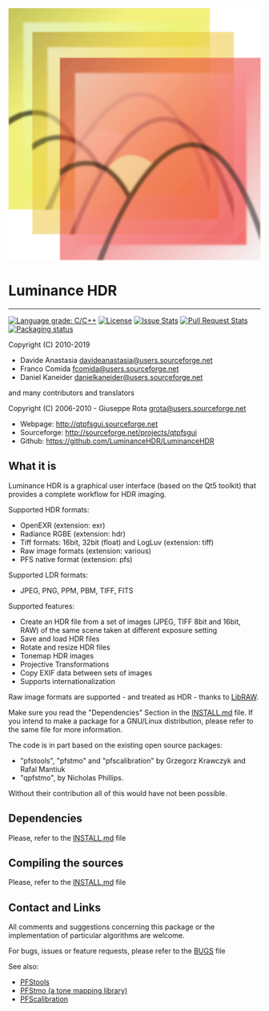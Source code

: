 ![Logo](images/luminance.svg)
# Luminance HDR
---------------

[![Language grade: C/C++](https://img.shields.io/lgtm/grade/cpp/g/LuminanceHDR/LuminanceHDR.svg?logo=lgtm&logoWidth=18)](https://lgtm.com/projects/g/LuminanceHDR/LuminanceHDR/context:cpp)
[![License](https://img.shields.io/github/license/LuminanceHDR/LuminanceHDR.svg)](https://github.com/LuminanceHDR/LuminanceHDR/blob/master/LICENSE)
[![Issue Stats](https://img.shields.io/github/issues/LuminanceHDR/LuminanceHDR.svg)](https://github.com/LuminanceHDR/LuminanceHDR/issues)
[![Pull Request Stats](https://img.shields.io/github/issues-pr/LuminanceHDR/LuminanceHDR.svg)](https://github.com/LuminanceHDR/LuminanceHDR/pulls)
[![Packaging status](https://repology.org/badge/tiny-repos/luminance-hdr.svg)](https://repology.org/project/luminance-hdr/badges)

Copyright (C) 2010-2019

 - Davide Anastasia <davideanastasia@users.sourceforge.net>
 - Franco Comida <fcomida@users.sourceforge.net>
 - Daniel Kaneider <danielkaneider@users.sourceforge.net>

 and many contributors and translators

Copyright (C) 2006-2010 - Giuseppe Rota <grota@users.sourceforge.net>

- Webpage: http://qtpfsgui.sourceforge.net
- Sourceforge: http://sourceforge.net/projects/qtpfsgui
- Github: https://github.com/LuminanceHDR/LuminanceHDR

What it is
----------
Luminance HDR is a graphical user interface (based on the Qt5 toolkit) that provides a complete workflow for HDR imaging.

Supported HDR formats:
* OpenEXR (extension: exr)
* Radiance RGBE (extension: hdr)
* Tiff formats: 16bit, 32bit (float) and LogLuv (extension: tiff)
* Raw image formats (extension: various)
* PFS native format (extension: pfs)

Supported LDR formats:
* JPEG, PNG, PPM, PBM, TIFF, FITS

Supported features:
* Create an HDR file from a set of images (JPEG, TIFF 8bit and 16bit, RAW)
of the same scene taken at different exposure setting
* Save and load HDR files
* Rotate and resize HDR files
* Tonemap HDR images
* Projective Transformations
* Copy EXIF data between sets of images
* Supports internationalization

Raw image formats are supported - and treated as HDR - thanks to [LibRAW](http://www.libraw.org/).

Make sure you read the "Dependencies" Section in the [INSTALL.md](INSTALL.md) file. If you intend to make a package for a GNU/Linux distribution, please refer to the same file for more information.

The code is in part based on the existing open source packages:
- "pfstools", "pfstmo" and "pfscalibration" by Grzegorz Krawczyk and Rafal Mantiuk
- "qpfstmo", by Nicholas Phillips.

Without their contribution all of this would have not been possible.

Dependencies
------------
Please, refer to the [INSTALL.md](INSTALL.md) file

Compiling the sources
---------------------
Please, refer to the [INSTALL.md](INSTALL.md) file

Contact and Links
-----------------
All comments and suggestions concerning this package or the implementation of particular algorithms are welcome.

For bugs, issues or feature requests, please refer to the [BUGS](BUGS) file

See also:
* [PFStools](http://www.mpii.mpg.de/resources/pfstools/)
* [PFStmo (a tone mapping library)](http://www.mpii.mpg.de/resources/tmo/)
* [PFScalibration](http://www.mpii.mpg.de/resources/hdr/calibration/pfs.html)
